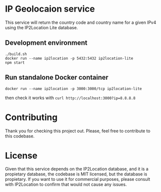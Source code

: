 # IP Geolocaion service
This service will return the country code and country name for a given IPv4 using the
IP2Location Lite database.

## Development environment

```
./build.sh
docker run --name ip2location -p 5432:5432 ip2location-lite
npm start
```

## Run standalone Docker container
```
docker run --name ip2location -p 3000:3000/tcp ip2location-lite
```

then check it works with `curl http://localhost:3000?ip=8.8.8.8`

# Contributing
Thank you for checking this project out. Please, feel free to contribute to this codebase.

# License
Given that this service depends on the IP2Location database, and it is a propietary
database, the codebase is MIT licensed, but the database is propietary. If you
want to use it for commercial purposes, please consult with IP2Location to confirm that
would not cause any issues.